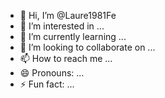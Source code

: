 - 👋 Hi, I’m @Laure1981Fe
- 👀 I’m interested in ...
- 🌱 I’m currently learning ...
- 💞️ I’m looking to collaborate on ...
- 📫 How to reach me ...
- 😄 Pronouns: ...
- ⚡ Fun fact: ...

<!---
Laure1981Fe/Laure1981Fe is a ✨ special ✨ repository because its `README.md` (this file) appears on your GitHub profile.
You can click the Preview link to take a look at your changes.
--->

